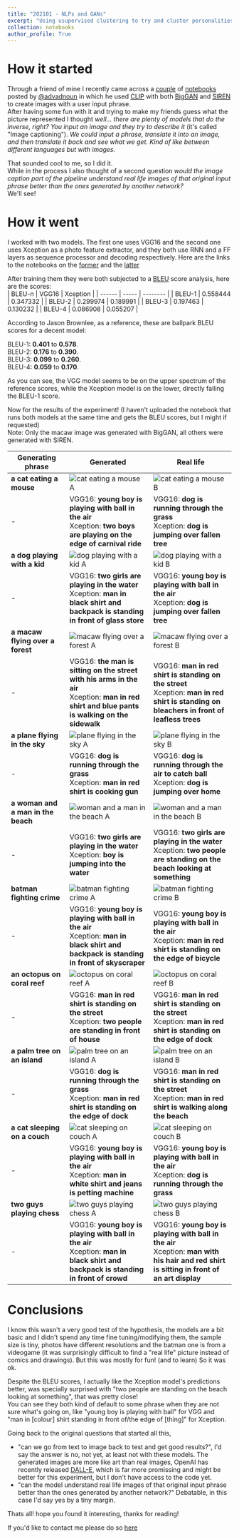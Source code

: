 ```yaml
---
title: "202101 - NLPs and GANs"
excerpt: "Using usupervised clustering to try and cluster personalities based on a personality test"
collection: notebooks
author_profile: True
---
```


# How it started
Through a friend of mine I recently came across a [couple](https://colab.research.google.com/drive/1J7KhWkyRpyMkREwIgk8cwi89JiyJ6Yjl?usp=sharing) of [notebooks](https://colab.research.google.com/drive/1NCceX2mbiKOSlAd_o7IU7nA9UskKN5WR?usp=sharing) posted by [@advadnoun](https://twitter.com/advadnoun) in which he used [CLIP](https://openai.com/blog/clip/) with both [BigGAN](https://arxiv.org/abs/1809.11096) and [SIREN](https://vsitzmann.github.io/siren/) to create images with a user input phrase.  
After having some fun with it and trying to make my friends guess what the picture represented I thought  *well... there are plenty of models that do the inverse, right? You input an image and they try to describe it* (it's called "Image captioning"). *We could input a phrase, translate it into an image, and then translate it back and see what we get. Kind of like between different languages but with images.* 

That sounded cool to me, so I did it.  
While in the process I also thought of a second question *would the image caption part of the pipeline understand real life images of that original input phrase better than the ones generated by another network?*  
We'll see!  

# How it went
I worked with two models. The first one uses VGG16 and the second one uses Xception as a photo feature extractor, and they both use RNN and a FF layers as sequence processor and decoding respectively. Here are the links to the notebooks on the [former](https://colab.research.google.com/drive/1CEVUmu8giZuoNc7Qy17cvLcIK9m4ddFA?usp=sharing) and the [latter](https://colab.research.google.com/drive/16kWT9I57T8ZkEeJ5RCFjUa7dFqgusYuY?usp=sharing)
  
After training them they were both subjected to a [BLEU](https://en.wikipedia.org/wiki/BLEU) score analysis, here are the scores:  
| BLEU-n | VGG16 | Xception |
| ------ | ----- | -------- |
| BLEU-1 | 0.558444 |  0.347332 |
| BLEU-2 | 0.299974 |  0.189991 |
| BLEU-3 | 0.197463 |  0.130232 |
| BLEU-4 | 0.086908 |  0.055207 |  

According to Jason Brownlee, as a reference, these are ballpark BLEU scores for a decent model:

BLEU-1: **0.401** to **0.578**.  
BLEU-2: **0.176** to **0.390**.  
BLEU-3: **0.099** to **0.260**.  
BLEU-4: **0.059** to **0.170**.  

As you can see, the VGG model seems to be on the upper spectrum of the reference scores, while the Xception model is on the lower, directly failing the BLEU-1 score.

Now for the results of the experiment! (I haven't uploaded the notebook that runs both models at the same time and gets the BLEU scores, but I might if requested)  
Note: Only the macaw image was generated with BigGAN, all others were generated with SIREN.


| Generating phrase | Generated | Real life |
| ----------------- | --------- | --------- |
| **a cat eating a mouse** | ![cat eating a mouse A](https://ferrerofranco.github.io/images/01-A-cat%20eating%20a%20mouse.png) | ![cat eating a mouse B](https://ferrerofranco.github.io/images/01-B-cat%20eating%20a%20mouse.jpg) |
| - | VGG16: **young boy is playing with ball in the air** <br>Xception: **two boys are playing on the edge of carnival ride** | VGG16: **dog is running through the grass** <br>Xception: **dog is jumping over fallen tree** |
| **a dog playing with a kid** | ![dog playing with a kid A](https://ferrerofranco.github.io/images/02-A-dog%20playing%20with%20a%20kid.png) | ![dog playing with a kid B](https://ferrerofranco.github.io/images/02-B-dog%20playing%20with%20a%20kid.jpg) |
| - | VGG16: **two girls are playing in the water** <br>Xception: **man in black shirt and backpack is standing in front of glass store** | VGG16: **young boy is playing with ball in the air** <br>Xception: **dog is jumping over fallen tree** |
| **a macaw flying over a forest** | ![macaw flying over a forest A](https://ferrerofranco.github.io/images/03-A-macaw%20flying%20over%20a%20forest.png) | ![macaw flying over a forest B](https://ferrerofranco.github.io/images/03-B-macaw%20flying%20over%20a%20forest.jpg) |
| - | VGG16: **the man is sitting on the street with his arms in the air** <br>Xception: **man in red shirt and blue pants is walking on the sidewalk** | VGG16: **man in red shirt is standing on the street** <br>Xception: **man in red shirt is standing on bleachers in front of leafless trees** |
| **a plane flying in the sky** | ![plane flying in the sky A](https://ferrerofranco.github.io/images/04-A-plane%20flying%20in%20the%20sky.png) | ![plane flying in the sky B](https://ferrerofranco.github.io/images/04-B-plane%20flying%20in%20the%20sky.jpg) |
| - | VGG16: **dog is running through the grass** <br>Xception: **man in red shirt is cooking gun** | VGG16: **dog is running through the air to catch ball** <br>Xception: **dog is jumping over home** |
| **a woman and a man in the beach** | ![woman and a man in the beach A](https://ferrerofranco.github.io/images/05-A-woman%20and%20a%20man%20in%20the%20beach.png) | ![woman and a man in the beach B](https://ferrerofranco.github.io/images/05-B-woman%20and%20a%20man%20in%20the%20beach.jpg) |
| - | VGG16: **two girls are playing in the water** <br>Xception: **boy is jumping into the water** | VGG16: **two girls are playing in the water** <br>Xception: **two people are standing on the beach looking at something** |
| **batman fighting crime** | ![batman fighting crime A](https://ferrerofranco.github.io/images/06-A-batman%20fighting%20crime.png) | ![batman fighting crime B](https://ferrerofranco.github.io/images/06-B-batman%20fighting%20crime.jpg) |
| - | VGG16: **young boy is playing with ball in the air** <br>Xception: **man in black shirt and backpack is standing in front of skyscraper** | VGG16: **young boy is playing with ball in the air** <br>Xception: **man in red shirt is standing on the edge of bicycle** |
| **an octopus on coral reef** | ![octopus on coral reef A](https://ferrerofranco.github.io/images/07-A-octopus%20on%20coral%20reef.png) | ![octopus on coral reef B](https://ferrerofranco.github.io/images/07-B-octopus%20on%20coral%20reef.jpg) |
| - | VGG16: **man in red shirt is standing on the street** <br>Xception: **two people are standing in front of house** | VGG16: **man in red shirt is standing on the street** <br>Xception: **man in red shirt is standing on the edge of dock** |
| **a palm tree on an island** | ![palm tree on an island A](https://ferrerofranco.github.io/images/08-A-palm%20tree%20on%20an%20island.png) | ![palm tree on an island B](https://ferrerofranco.github.io/images/08-B-palm%20tree%20on%20an%20island.jpg) |
| - | VGG16: **dog is running through the grass** <br>Xception: **man in red shirt is standing on the edge of dock** | VGG16: **man in red shirt is standing on the street** <br>Xception: **man in red shirt is walking along the beach** |
| **a cat sleeping on a couch** | ![cat sleeping on couch A](https://ferrerofranco.github.io/images/09-A-cat%20sleeping%20on%20couch.png) | ![cat sleeping on couch B](https://ferrerofranco.github.io/images/09-B-cat%20sleeping%20on%20couch.jpg) |
| - | VGG16: **young boy is playing with ball in the air** <br>Xception: **man in white shirt and jeans is petting machine** | VGG16: **young boy is playing with ball in the air** <br>Xception: **dog is running through the grass** |
| **two guys playing chess** | ![two guys playing chess A](https://ferrerofranco.github.io/images/10-A-two%20guys%20playing%20chess.png) | ![two guys playing chess B](https://ferrerofranco.github.io/images/10-B-two%20guys%20playing%20chess.jpg) |
| - | VGG16: **young boy is playing with ball in the air** <br>Xception: **man in black shirt and backpack is standing in front of crowd** | VGG16: **young boy is playing with ball in the air** <br>Xception: **man with his hair and red shirt is sitting in front of an art display** |

# Conclusions
 I know this wasn't a very good test of the hypothesis, the models are a bit basic and I didn't spend any time fine tuning/modifying them, the sample size is tiny, photos have different resolutions and the batman one is from a videogame (it was surprisingly difficult to find a "real life" picture instead of comics and drawings). But this was mostly for fun! (and to learn) So it was ok.  
   
Despite the BLEU scores, I actually like the Xception model's predictions better, was specially surprised with "two people are standing on the beach looking at something", that was pretty close!  
You can see they both kind of default to some phrase when they are not sure what's going on, like "young boy is playing with ball" for VGG and "man in [colour] shirt standing in front of/the edge of [thing]" for Xception.  
  
Going back to the original questions that started all this,  
- "can we go from text to image back to test and get good results?", I'd say the answer is no, not yet, at least not with these models. The generated images are more like art than real images, OpenAI has recently released [DALL-E](https://openai.com/blog/dall-e/), which is far more promissing and might be better for this experiment, but I don't have access to the code yet.
- "can the model understand real life images of that original input phrase better than the ones generated by another network?" Debatable, in this case I'd say yes by a tiny margin.

Thats all! hope you found it interesting, thanks for reading!  

If you'd like to contact me please do so [here](mailto:info@ferrerofranco.com)